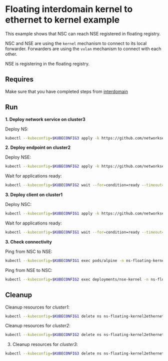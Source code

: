 # Floating interdomain kernel to ethernet to kernel example

This example shows that NSC can reach NSE registered in floating registry.

NSC and NSE are using the `kernel` mechanism to connect to its local forwarder.
Forwarders are using the `vxlan` mechanism to connect with each other.

NSE is registering in the floating registry.


## Requires

Make sure that you have completed steps from [interdomain](../../)

## Run

**1. Deploy network service on cluster3**

Deploy NS:
```bash
kubectl --kubeconfig=$KUBECONFIG3 apply -k https://github.com/networkservicemesh/deployments-k8s/examples/multicluster/usecases/floating_Kernel2Ethernet2Kernel/cluster3?ref=f421ba31ec3f2043353eaea0116a46c5bdc70622
```

**2. Deploy endpoint on cluster2**

Deploy NSE:
```bash
kubectl --kubeconfig=$KUBECONFIG2 apply -k https://github.com/networkservicemesh/deployments-k8s/examples/multicluster/usecases/floating_Kernel2Ethernet2Kernel/cluster2?ref=f421ba31ec3f2043353eaea0116a46c5bdc70622
```

Wait for applications ready:
```bash
kubectl --kubeconfig=$KUBECONFIG2 wait --for=condition=ready --timeout=1m pod -l app=nse-kernel -n ns-floating-kernel2ethernet2kernel
```

**3. Deploy client on cluster1**

Deploy NSC:
```bash
kubectl --kubeconfig=$KUBECONFIG1 apply -k https://github.com/networkservicemesh/deployments-k8s/examples/multicluster/usecases/floating_Kernel2Ethernet2Kernel/cluster1?ref=f421ba31ec3f2043353eaea0116a46c5bdc70622
```

Wait for applications ready:
```bash
kubectl --kubeconfig=$KUBECONFIG1 wait --for=condition=ready --timeout=5m pod -l app=alpine -n ns-floating-kernel2ethernet2kernel
```

**3. Check connectivity**

Ping from NSC to NSE:
```bash
kubectl --kubeconfig=$KUBECONFIG1 exec pods/alpine -n ns-floating-kernel2ethernet2kernel -- ping -c 4 172.16.1.2
```

Ping from NSE to NSC:
```bash
kubectl --kubeconfig=$KUBECONFIG2 exec deployments/nse-kernel -n ns-floating-kernel2ethernet2kernel -- ping -c 4 172.16.1.3
```

## Cleanup

Cleanup resources for *cluster1*:
```bash
kubectl --kubeconfig=$KUBECONFIG1 delete ns ns-floating-kernel2ethernet2kernel
```

Cleanup resources for *cluster2*:
```bash
kubectl --kubeconfig=$KUBECONFIG2 delete ns ns-floating-kernel2ethernet2kernel
```

3. Cleanup resources for *cluster3*:
```bash
kubectl --kubeconfig=$KUBECONFIG3 delete ns ns-floating-kernel2ethernet2kernel
```
